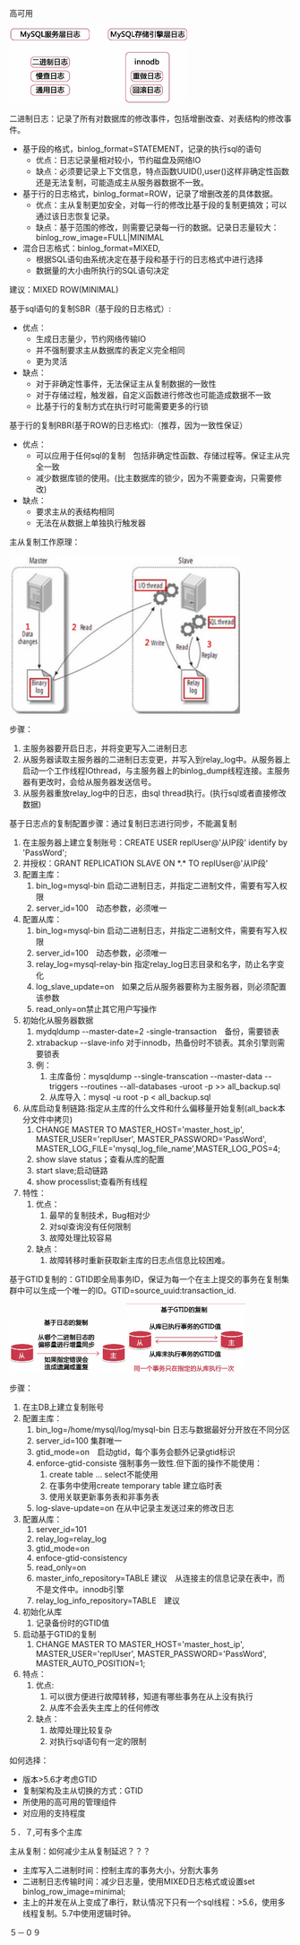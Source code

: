 高可用

![election_52](assets/Selection_520.png)

二进制日志：记录了所有对数据库的修改事件，包括增删改查、对表结构的修改事件。

- 基于段的格式，binlog_format=STATEMENT，记录的执行sql的语句
  - 优点：日志记录量相对较小，节约磁盘及网络IO
  - 缺点：必须要记录上下文信息，特点函数UUID(),user()这样非确定性函数还是无法复制，可能造成主从服务器数据不一致。
- 基于行的日志格式，binlog_format=ROW，记录了增删改差的具体数据。
  - 优点：主从复制更加安全，对每一行的修改比基于段的复制更搞效；可以通过该日志恢复记录。
  - 缺点：基于范围的修改，则需要记录每一行的数据。记录日志量较大：binlog_row_image=FULL|MINIMAL
- 混合日志格式：binlog_format=MIXED,
  - 根据SQL语句由系统决定在基于段和基于行的日志格式中进行选择
  - 数据量的大小由所执行的SQL语句决定


建议：MIXED ROW(MINIMAL)



基于sql语句的复制SBR（基于段的日志格式）:

- 优点：
  - 生成日志量少，节约网络传输IO
  - 并不强制要求主从数据库的表定义完全相同
  - 更为灵活
- 缺点：
  - 对于非确定性事件，无法保证主从复制数据的一致性
  - 对于存储过程，触发器，自定义函数进行修改也可能造成数据不一致
  - 比基于行的复制方式在执行时可能需要更多的行锁

基于行的复制RBR(基于ROW的日志格式):（推荐，因为一致性保证）

- 优点：
  - 可以应用于任何sql的复制　包括非确定性函数、存储过程等。保证主从完全一致
  - 减少数据库锁的使用。(比主数据库的锁少，因为不需要查询，只需要修改)
- 缺点：
  - 要求主从的表结构相同
  - 无法在从数据上单独执行触发器

主从复制工作原理：

![election_52](assets/Selection_521.png)

步骤：

1. 主服务器要开启日志，并将变更写入二进制日志
2. 从服务器读取主服务器的二进制日志变更，并写入到relay_log中。从服务器上启动一个工作线程IOthread，与主服务器上的binlog_dump线程连接。主服务器有更改时，会给从服务器发送信号。
3. 从服务器重放relay_log中的日志，由sql thread执行。(执行sql或者直接修改数据)



基于日志点的复制配置步骤：通过复制日志进行同步，不能漏复制

1. 在主服务器上建立复制账号：CREATE USER replUser@'从IP段' identify by 'PassWord';
2. 并授权：GRANT REPLICATION SLAVE ON *.\* TO replUser@'从IP段'
3. 配置主库：
   1. bin_log=mysql-bin 启动二进制日志，并指定二进制文件，需要有写入权限
   2. server_id=100　动态参数，必须唯一
4. 配置从库：
   1. bin_log=mysql-bin 启动二进制日志，并指定二进制文件，需要有写入权限
   2. server_id=100　动态参数，必须唯一
   3. relay_log=mysql-relay-bin 指定relay_log日志目录和名字，防止名字变化
   4. log_slave_update=on　如果之后从服务器要称为主服务器，则必须配置该参数
   5. read_only=on禁止其它用户写操作
5. 初始化从服务器数据
   1. mydqldump --master-date=2 -single-transaction　备份，需要锁表
   2. xtrabackup --slave-info 对于innodb，热备份时不锁表。其余引擎则需要锁表
   3. 例：
      1. 主库备份：mysqldump --single-transcation --master-data --triggers --routines --all-databases -uroot -p >> all_backup.sql
      2. 从库导入：mysql -u root -p < all_backup.sql
6. 从库启动复制链路:指定从主库的什么文件和什么偏移量开始复制(all_back本分文件中拷贝)
   1. CHANGE MASTER TO MASTER_HOST='master_host_ip', MASTER_USER='replUser', MASTER_PASSWORD='PassWord', MASTER_LOG_FILE='mysql_log_file_name',MASTER_LOG_POS=4;
   2. show slave status；查看从库的配置
   3. start slave;启动链路
   4. show processlist;查看所有线程
7. 特性：
   1. 优点：
      1. 最早的复制技术，Bug相对少
      2. 对sql查询没有任何限制
      3. 故障处理比较容易
   2. 缺点：
      1. 故障转移时重新获取新主库的日志点信息比较困难。



基于GTID复制的：GTID即全局事务ID，保证为每一个在主上提交的事务在复制集群中可以生成一个唯一的ID。GTID=source_uuid:transaction_id.

 ![election_52](assets/Selection_523.png)![election_52](assets/Selection_522.png)

步骤：

1. 在主DB上建立复制账号
2. 配置主库：
   1. bin_log=/home/mysql/log/mysql-bin 日志与数据最好分开放在不同分区
   2. server_id=100 集群唯一
   3. gtid_mode=on　启动gtid，每个事务会额外记录gtid标识
   4. enforce-gtid-consiste 强制事务一致性.但下面的操作不能使用：
      1. create table ... select不能使用
      2. 在事务中使用create temporary table 建立临时表
      3. 使用关联更新事务表和非事务表
   5. log-slave-update=on 在从中记录主发送过来的修改日志
3. 配置从库：
   1. server_id=101
   2. relay_log=relay_log
   3. gtid_mode=on
   4. enfoce-gtid-consistency
   5. read_only=on
   6. master_info_repository=TABLE 建议　从连接主的信息记录在表中，而不是文件中。innodb引擎
   7. relay_log_info_repository=TABLE　建议
4. 初始化从库
   1. 记录备份时的GTID值
5. 启动基于GTID的复制
   1. CHANGE MASTER TO MASTER_HOST='master_host_ip', MASTER_USER='replUser', MASTER_PASSWORD='PassWord', MASTER_AUTO_POSITION=1;
6. 特点：
   1. 优点:
      1. 可以很方便进行故障转移，知道有哪些事务在从上没有执行
      2. 从库不会丢失主库上的任何修改
   2. 缺点：
      1. 故障处理比较复杂
      2. 对执行sql语句有一定的限制



如何选择：

- 版本>5.6才考虑GTID
- 复制架构及主从切换的方式：GTID
- 所使用的高可用的管理组件
- 对应用的支持程度



５．７,可有多个主库



主从复制：如何减少主从复制延迟？？？

- 主库写入二进制时间：控制主库的事务大小，分割大事务
- 二进制日志传输时间：减少日志量，使用MIXED日志格式或设置set binlog_row_image=minimal;
- 主上的并发在从上变成了串行，默认情况下只有一个sql线程：>5.6，使用多线程复制。5.7中使用逻辑时钟。



５－０９

